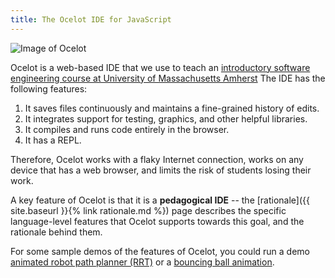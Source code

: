 ```yaml
---
title: The Ocelot IDE for JavaScript
---
```


![Image of Ocelot](./ocelot-robot-screenshot.jpg)

Ocelot is a web-based IDE that we use to teach an [introductory software
engineering course at University of Massachusetts Amherst](https://umass-compsci220.github.io) The IDE has
the following features:

1. It saves files continuously and maintains a fine-grained history of edits.
2. It integrates support for testing, graphics, and other helpful libraries.
3. It compiles and runs code entirely in the browser.
4. It has a REPL.

Therefore, Ocelot works with a flaky Internet connection, works on any
device that has a web browser, and limits the risk of students losing their
work.

A key feature of Ocelot is that it is a **pedagogical IDE** -- the
[rationale]({{
site.baseurl }}{% link rationale.md %}) page describes the specific language-level features
that Ocelot supports towards this goal, and the rationale behind them.

For some sample demos of the features of Ocelot, you could run a demo [animated
robot path planner (RRT)](https://code.ocelot-ide.org/?gist=joydeep-b/1f40f8584709404c07f1da24d025a194)
or a [bouncing ball
animation](https://code.ocelot-ide.org/?gist=joydeep-b/8956ab7ab21e36a0f4c12fa289f952a4).
